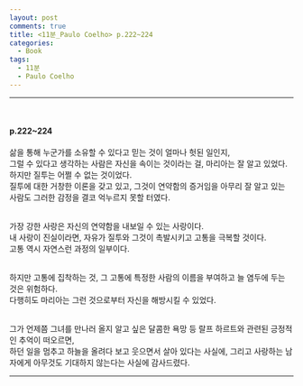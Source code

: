 ```yaml
---
layout: post
comments: true
title: <11분_Paulo Coelho> p.222~224
categories: 
  - Book
tags:
  - 11분
  - Paulo Coelho
---
```


<hr><br>
<h4>p.222~224</h4>

삶을 통해 누군가를 소유할 수 있다고 믿는 것이 얼마나 헛된 일인지,<br>
그럴 수 있다고 생각하는 사람은 자신을 속이는 것이라는 걸, 마리아는 잘 알고 있었다.<br>
하지만 질투는 어쩔 수 없는 것이었다.<br>
질투에 대한 거창한 이론을 갖고 있고, 그것이 연약함의 증거임을 아무리 잘 알고 있는 사람도 그러한 감정을 결코 억누르지 못할 터였다.<br><br>

가장 강한 사랑은 자신의 연약함을 내보일 수 있는 사랑이다.<br> 
내 사랑이 진실이라면, 자유가 질투와 그것이 촉발시키고 고통을 극복할 것이다.<br>
고통 역시 자연스런 과정의 일부이다.<br><br>

하지만 고통에 집착하는 것, 그 고통에 특정한 사람의 이름을 부여하고 늘 염두에 두는 것은 위험하다.<br>
다행히도 마리아는 그런 것으로부터 자신을 해방시킬 수 있었다.<br><br>

그가 언제쯤 그녀를 만나러 올지 알고 싶은 달콤한 욕망 등 랄프 하르트와 관련된 긍정적인 추억이 떠오르면,<br>
하던 일을 멈추고 하늘을 올려다 보고 웃으면서 살아 있다는 사실에, 그리고 사랑하는 남자에게 아무것도 기대하지 않는다는 사실에 감사드렸다.<br>
<hr><br>

